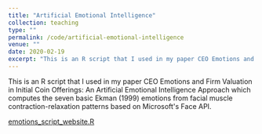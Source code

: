 ```yaml
---
title: "Artificial Emotional Intelligence"
collection: teaching
type: ""
permalink: /code/artificial-emotional-intelligence
venue: ""
date: 2020-02-19
excerpt: "This is an R script that I used in my paper CEO Emotions and Firm Valuation in Initial Coin Offerings: An Artificial Emotional Intelligence Approach which computes the seven basic Ekman (1999) emotions from facial muscle contraction-relaxation patterns based on Microsoft's Face API."
---
```


This is an R script that I used in my paper CEO Emotions and Firm Valuation in Initial Coin Offerings: An Artificial Emotional Intelligence Approach which computes the seven basic Ekman (1999) emotions from facial muscle contraction-relaxation patterns based on Microsoft's Face API.

[emotions_script_website.R](/files/emotions_script_website.R)
